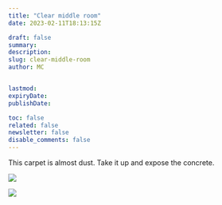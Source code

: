 ```yaml
---
title: "Clear middle room"
date: 2023-02-11T18:13:15Z

draft: false
summary:
description:
slug: clear-middle-room
author: MC


lastmod:
expiryDate:
publishDate:

toc: false
related: false
newsletter: false
disable_comments: false
---
```

This carpet is almost dust. Take it up and expose the concrete.

![](/images/9732.jpeg)

![](/images/9733.jpeg)